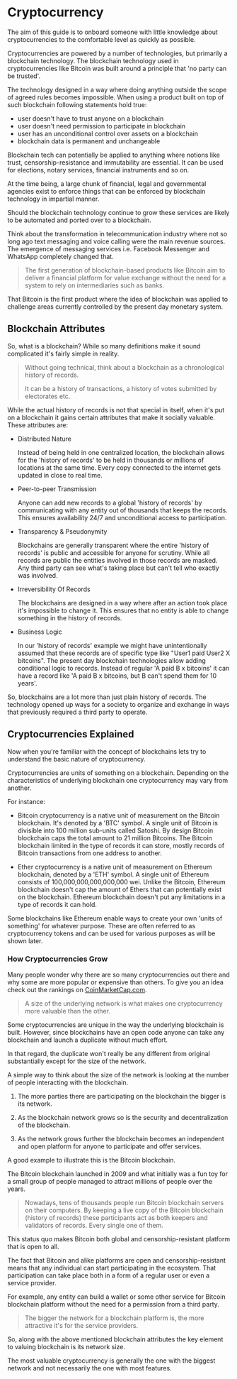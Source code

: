 # Cryptocurrency

The aim of this guide is to onboard someone with little knowledge about cryptocurrencies to the comfortable level as quickly as possible.

Cryptocurrencies are powered by a number of technologies, but primarily a blockchain technology. The blockchain technology used in cryptocurrencies like Bitcoin was built around a principle that 'no party can be trusted'. 

The technology designed in a way where doing anything outside the scope of agreed rules becomes impossible. When using a product built on top of such blockchain following statements hold true:

- user doesn't have to trust anyone on a blockchain
- user doesn't need permission to participate in blockchain
- user has an unconditional control over assets on a blockchain
- blockchain data is permanent and unchangeable

Blockchain tech can potentially be applied to anything where notions like trust, censorship-resistance and immutability are essential. It can be used for elections, notary services, financial instruments and so on.

At the time being, a large chunk of financial, legal and governmental agencies exist to enforce things that can be enforced by blockchain technology in impartial manner. 

Should the blockchain technology continue to grow these services are likely to be automated and ported over to a blockchain.

Think about the transformation in telecommunication industry where not so long ago text messaging and voice calling were the main revenue sources. The emergence of messaging services i.e. Facebook Messenger and WhatsApp completely changed that.

> The first generation of blockchain-based products like Bitcoin aim to deliver a financial platform for value exchange without the need for a system to rely on intermediaries such as banks. 

That Bitcoin is the first product where the idea of blockchain was applied to challenge areas currently controlled by the present day monetary system.

## Blockchain Attributes

So, what is a blockchain? While so many definitions make it sound complicated it's fairly simple in reality.

> Without going technical, think about a blockchain as a chronological history of records. 
>
> It can be a history of transactions, a history of votes submitted by electorates etc. 

While the actual history of records is not that special in itself, when it's put on a blockchain it gains certain attributes that make it socially valuable. These attributes are:

* Distributed Nature

    Instead of being held in one centralized location, the blockchain allows for the 'history of records' to be held in thousands or millions of locations at the same time. Every copy connected to the internet gets updated in close to real time.   

* Peer-to-peer Transmission

    Anyone can add new records to a global 'history of records' by communicating with any entity out of thousands that keeps the records. This ensures availability 24/7 and unconditional access to participation.  

* Transparency & Pseudonymity

    Blockchains are generally transparent where the entire 'history of records' is public and accessible for anyone for scrutiny. While all records are public the entities involved in those records are masked. Any third party can see what's taking place but can't tell who exactly was involved.

* Irreversibility Of Records

    The blockchains are designed in a way where after an action took place it's impossible to change it. This ensures that no entity is able to change something in the history of records.

* Business Logic

    In our 'history of records' example we might have unintentionally assumed that these records are of specific type like "User1 paid User2 X bitcoins". The present day blockchain technologies allow adding conditional logic to records. Instead of regular 'A paid B x bitcoins' it can have a record like 'A paid B x bitcoins, but B can't spend them for 10 years'.
   
So, blockchains are a lot more than just plain history of records. The technology opened up ways for a society to organize and exchange in ways that previously required a third party to operate.

## Cryptocurrencies Explained

Now when you're familiar with the concept of blockchains lets try to understand the basic nature of cryptocurrency.

Cryptocurrencies are units of something on a blockchain. Depending on the characteristics of underlying blockchain one cryptocurrency may vary from another.

For instance:

- Bitcoin cryptocurrency is a native unit of measurement on the Bitcoin blockchain. It's denoted by a 'BTC' symbol. A single unit of Bitcoin is divisible into 100 million sub-units called Satoshi. By design Bitcoin blockchain caps the total amount to 21 million Bitcoins. The Bitcoin blockchain limited in the type of records it can store, mostly records of Bitcoin transactions from one address to another.

- Ether cryptocurrency is a native unit of measurement on Ethereum blockchain, denoted by a 'ETH' symbol. A single unit of Ethereum consists of 100,000,000,000,000,000 wei. Unlike the Bitcoin, Ethereum blockchain doesn't cap the amount of Ethers that can potentially exist on the blockchain. Ethereum blockchain doesn't put any limitations in a type of records it can hold. 

Some blockchains like Ethereum enable ways to create your own 'units of something' for whatever purpose. These are often referred to as cryptocurrency tokens and can be used for various purposes as will be shown later.

### How Cryptocurrencies Grow

Many people wonder why there are so many cryptocurrencies out there and why some are more popular or expensive than others. To give you an idea check out the rankings on [CoinMarketCap.com](https://coinmarketcap.com).

> A size of the underlying network is what makes one cryptocurrency more valuable than the other.

Some cryptocurrencies are unique in the way the underlying blockchain is built. However, since blockchains have an open code anyone can take any blockchain and launch a duplicate without much effort. 

In that regard, the duplicate won't really be any different from original substantially except for the size of the network. 

A simple way to think about the size of the network is looking at the number of people interacting with the blockchain. 

1. The more parties there are participating on the blockchain the bigger is its network. 

2. As the blockchain network grows so is the security and decentralization of the blockchain.

3. As the network grows further the blockchain becomes an independent and open platform for anyone to participate and offer services.

A good example to illustrate this is the Bitcoin blockchain. 

The Bitcoin blockchain launched in 2009 and what initially was a fun toy for a small group of people managed to attract millions of people over the years. 

> Nowadays, tens of thousands people run Bitcoin blockchain servers on their computers. By keeping a live copy of the Bitcoin blockchain (history of records) these participants act as both keepers and validators of records. Every single one of them. 

This status quo makes Bitcoin both global and censorship-resistant platform that is open to all. 

The fact that Bitcoin and alike platforms are open and censorship-resistant means that any individual can start participating in the ecosystem. That participation can take place both in a form of a regular user or even a service provider. 

For example, any entity can build a wallet or some other service for Bitcoin blockchain platform without the need for a permission from a third party.

> The bigger the network for a blockchain platform is, the more attractive it's for the service providers. 

So, along with the above mentioned blockchain attributes the key element to valuing blockchain is its network size. 

The most valuable cryptocurrency is generally the one with the biggest network and not necessarily the one with most features.